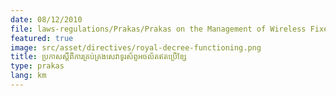 ```yaml
---
date: 08/12/2010
file: laws-regulations/Prakas/Prakas on the Management of Wireless Fixed Phone Service.pdf
featured: true
image: src/asset/directives/royal-decree-functioning.png
title: ប្រកាសស្តីពីការគ្រប់គ្រងសេវាទូរស័ព្ទអចល័តឥតប្រើខ្សែ
type: prakas
lang: km
---
```

